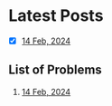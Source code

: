 # Latest Posts
  - [x] [14 Feb, 2024](/Problems/14-02-2024)

## List of Problems
  1. [14 Feb, 2024](/Problems/14-02-2024)